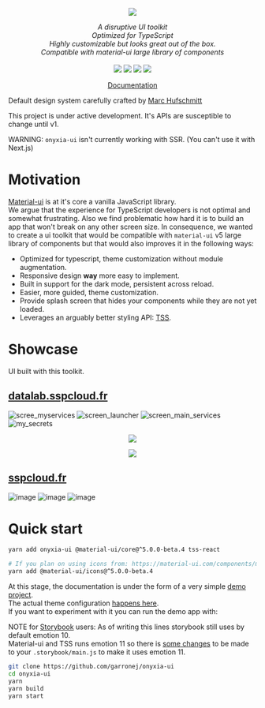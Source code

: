 <p align="center">
    <img src="https://user-images.githubusercontent.com/6702424/120405033-efe83900-c347-11eb-9a7c-7b680c26a18c.png">  
</p>
<p align="center">
    <i>A disruptive UI toolkit</i><br>
    <i>Optimized for TypeScript</i><br>
    <i>Highly customizable but looks great out of the box.</i><br>
    <i>Compatible with material-ui large library of components</i>
    <br>
    <br>
    <img src="https://github.com/garronej/onyxia-ui/workflows/ci/badge.svg?branch=main">
    <img src="https://img.shields.io/bundlephobia/minzip/onyxia-ui">
    <img src="https://img.shields.io/npm/dw/onyxia-ui">
    <img src="https://img.shields.io/npm/l/onyxia-ui">
</p>
<p align="center">
  <a href="https://ui.onyxia.dev">Documentation</a>
</p>

Default design system carefully crafted by [Marc Hufschmitt](http://marchufschmitt.fr/)

This project is under active development. It's APIs are susceptible to change until v1.

WARNING: `onyxia-ui` isn't currently working with SSR. (You can't use it with Next.js)

# Motivation

[Material-ui](https://material-ui.com) is at it's core a vanilla JavaScript library.  
We argue that the experience for TypeScript developers is not optimal and somewhat frustrating.
Also we find problematic how hard it is to build an app that won't break on any other screen size.
In consequence, we wanted to create a ui toolkit that would be compatible with
`material-ui` v5 large library of components but that would also improves it in the following ways:

-   Optimized for typescript, theme customization without module augmentation.
-   Responsive design **way** more easy to implement.
-   Built in support for the dark mode, persistent across reload.
-   Easier, more guided, theme customization.
-   Provide splash screen that hides your components while they are not yet loaded.
-   Leverages an arguably better styling API: [TSS](https://github.com/garronej/tss-react).

# Showcase

UI built with this toolkit.

## [datalab.sspcloud.fr](https://datalab.sspcloud.fr/catalog/inseefrlab-helm-charts-datascience)

![scree_myservices](https://user-images.githubusercontent.com/6702424/121828699-a8a36600-ccc0-11eb-903c-1cd4b6cbb0ff.png)
![screen_launcher](https://user-images.githubusercontent.com/6702424/121828696-a80acf80-ccc0-11eb-86fb-c7d0bca55d4f.png)
![screen_main_services](https://user-images.githubusercontent.com/6702424/121828700-a93bfc80-ccc0-11eb-8149-f6c85c06cffd.png)
![my_secrets](https://user-images.githubusercontent.com/6702424/121828695-a5a87580-ccc0-11eb-9e86-295fdac6c497.png)

<p align="center">
    <img src="https://user-images.githubusercontent.com/6702424/126612946-c9e0a0ce-3390-4d83-87e1-cdcb6ba623a5.gif">
</p>

<p align="center">
    <img src="https://user-images.githubusercontent.com/6702424/126614698-183e797f-a1e3-4e03-98c3-82d4b1c09bc3.gif">
</p>

## [sspcloud.fr](https://sspcloud.fr)

![image](https://user-images.githubusercontent.com/6702424/136541663-bc1672c7-d4e2-4b65-ae6e-7a222d7ef71d.png)
![image](https://user-images.githubusercontent.com/6702424/136541792-3e267d15-3e56-4f27-9b62-57500f69bbaa.png)
![image](https://user-images.githubusercontent.com/6702424/136541968-a3c718ae-1a1a-48aa-823f-afcecb475e55.png)


# Quick start

```bash
yarn add onyxia-ui @material-ui/core@^5.0.0-beta.4 tss-react

# If you plan on using icons from: https://material-ui.com/components/material-icons/
yarn add @material-ui/icons@^5.0.0-beta.4
```

At this stage, the documentation is under the form of a very simple [demo project](https://github.com/garronej/onyxia-ui/tree/main/src/test).  
The actual theme configuration [happens here](https://github.com/garronej/onyxia-ui/blob/main/src/test/src/theme.ts).  
If you want to experiment with it you can run the demo app with:

NOTE for [Storybook](https://storybook.js.org) users: As of writing this lines storybook still uses by default emotion 10.  
Material-ui and TSS runs emotion 11 so there is [some changes](https://github.com/garronej/onyxia-ui/blob/324de62248074582b227e584c53fb2e123f5325f/.storybook/main.js#L31-L32)
to be made to your `.storybook/main.js` to make it uses emotion 11.

```bash
git clone https://github.com/garronej/onyxia-ui
cd onyxia-ui
yarn
yarn build
yarn start
```
